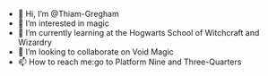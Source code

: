 - 👋 Hi, I’m @Thiam-Gregham
- 👀 I’m interested in magic
- 🌱 I’m currently learning at the Hogwarts School of Witchcraft and Wizardry
- 💞️ I’m looking to collaborate on Void Magic 
- 📫 How to reach me:go to Platform Nine and Three-Quarters

